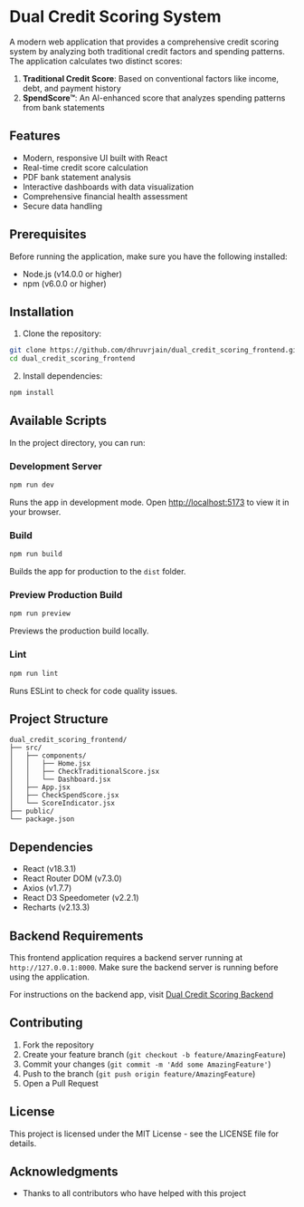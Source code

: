 # Dual Credit Scoring System

A modern web application that provides a comprehensive credit scoring system by analyzing both traditional credit factors and spending patterns. The application calculates two distinct scores:

1. **Traditional Credit Score**: Based on conventional factors like income, debt, and payment history
2. **SpendScore™**: An AI-enhanced score that analyzes spending patterns from bank statements

## Features

- Modern, responsive UI built with React
- Real-time credit score calculation
- PDF bank statement analysis
- Interactive dashboards with data visualization
- Comprehensive financial health assessment
- Secure data handling

## Prerequisites

Before running the application, make sure you have the following installed:
- Node.js (v14.0.0 or higher)
- npm (v6.0.0 or higher)

## Installation

1. Clone the repository:
```bash
git clone https://github.com/dhruvrjain/dual_credit_scoring_frontend.git
cd dual_credit_scoring_frontend
```

2. Install dependencies:
```bash
npm install
```

## Available Scripts

In the project directory, you can run:

### Development Server
```bash
npm run dev
```
Runs the app in development mode. Open [http://localhost:5173](http://localhost:5173) to view it in your browser.

### Build
```bash
npm run build
```
Builds the app for production to the `dist` folder.

### Preview Production Build
```bash
npm run preview
```
Previews the production build locally.

### Lint
```bash
npm run lint
```
Runs ESLint to check for code quality issues.

## Project Structure

```
dual_credit_scoring_frontend/
├── src/
│   ├── components/
│   │   ├── Home.jsx
│   │   ├── CheckTraditionalScore.jsx
│   │   └── Dashboard.jsx
│   ├── App.jsx
│   ├── CheckSpendScore.jsx
│   └── ScoreIndicator.jsx
├── public/
└── package.json
```

## Dependencies

- React (v18.3.1)
- React Router DOM (v7.3.0)
- Axios (v1.7.7)
- React D3 Speedometer (v2.2.1)
- Recharts (v2.13.3)

## Backend Requirements

This frontend application requires a backend server running at `http://127.0.0.1:8000`. Make sure the backend server is running before using the application.

For instructions on the backend app, visit [Dual Credit Scoring Backend](https://github.com/dhruvrjain/dual_credit_scoring_backend)

## Contributing

1. Fork the repository
2. Create your feature branch (`git checkout -b feature/AmazingFeature`)
3. Commit your changes (`git commit -m 'Add some AmazingFeature'`)
4. Push to the branch (`git push origin feature/AmazingFeature`)
5. Open a Pull Request

## License

This project is licensed under the MIT License - see the LICENSE file for details.

## Acknowledgments

- Thanks to all contributors who have helped with this project